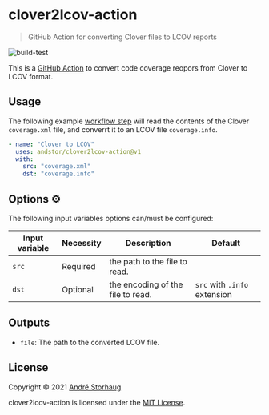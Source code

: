 # clover2lcov-action

> GitHub Action for converting Clover files to LCOV reports

![build-test](https://github.com/andstor/clover2lcov-action/workflows/build/badge.svg)

This is a [GitHub Action](https://developer.github.com/actions/) to convert code coverage reopors from Clover to LCOV format.

## Usage

The following example [workflow step](https://help.github.com/en/actions/configuring-and-managing-workflows/configuring-a-workflow) will read the contents of the Clover `coverage.xml` file, and converrt it to an LCOV file `coverage.info`.

```yml
- name: "Clover to LCOV"
  uses: andstor/clover2lcov-action@v1
  with:
    src: "coverage.xml"
    dst: "coverage.info"
```

## Options ⚙️

The following input variables options can/must be configured:

|Input variable|Necessity|Description|Default|
|----|----|----|----|
|`src`|Required|the path to the file to read.||
|`dst`|Optional|the encoding of the file to read.|`src` with `.info` extension|

## Outputs
- `file`: The path to the converted LCOV file.
## License

Copyright © 2021 [André Storhaug](https://github.com/andstor)

clover2lcov-action is licensed under the [MIT License](https://github.com/andstor/clover2lcov-action/blob/master/LICENSE).

